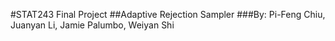 #STAT243 Final Project
##Adaptive Rejection Sampler
###By: Pi-Feng Chiu, Juanyan Li, Jamie Palumbo, Weiyan Shi 
